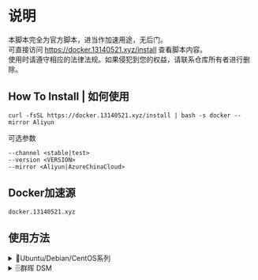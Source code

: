 # 说明
本脚本完全为官方脚本，进当作加速用途，无后门。</br>
可直接访问 https://docker.13140521.xyz/install 查看脚本内容。</br>
使用时请遵守相应的法律法规。如果侵犯到您的权益，请联系仓库所有者进行删除。
## How To Install | 如何使用
`curl -fsSL https://docker.13140521.xyz/install | bash -s docker --mirror Aliyun`

可选参数
```
--channel <stable|test>
--version <VERSION>
--mirror <Aliyun|AzureChinaCloud>
```


## Docker加速源 
`docker.13140521.xyz`

## 使用方法
<details>
<summary>🐧Ubuntu/Debian/CentOS系列</summary>
  
### 如果您正在使用Linux系统如 Ubuntu/Debian/CentOS系列 可通过如下步骤进行替换更改：
通过创建docker-daemon.json的方式更改加速源

```
sudo mkdir -p /etc/docker
sudo tee /etc/docker/daemon.json <<-'EOF'
{
  "registry-mirrors": ["https://docker.13140521.xyz"]
}
EOF
sudo systemctl daemon-reload
sudo systemctl restart docker
```
<br />
</details>


<details>
<summary>🗄群晖 DSM</summary>

### 如果您正在使用群晖 DSM，可通过如下步骤进行替换更改：

**1.打开 Docker 套件：**
在主菜单中找到并打开 Docker 套件。

**2.访问注册表设置：**
打开 Docker 套件后，点击左侧的 注册表 标签。

**3.添加新的镜像源：**

在 注册表 页面中，点击右上角的 设置 按钮。

在弹出的窗口中，选择 镜像 标签。

在 镜像 标签下，点击 添加 按钮，输入新的镜像源 URL， http://docker.13140521.xyz

**4.设置默认镜像源：**
在镜像源列表中，找到刚刚添加的镜像源，点击其右侧的 三点 按钮，选择 设为默认。

<br />
</details>
